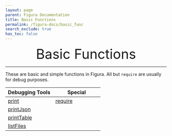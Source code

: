 ```yaml
---
layout: page
parent: Figura Documentation
title: Basic Functions
permalink: /figura-docs/basic_func
search_exclude: true
has_toc: false
---
```


<style> span.hidden {visibility: hidden;} </style>

<style>
    table th:first-of-type {
        width: 50%;
    }
    table th:nth-of-type(2) {
        width: 50%;
    }
</style>

<center style="font-size: 3em;">Basic Functions</center>

***

These are basic and simple functions in Figura. All but `require` are usually for debug purposes.


| Debugging Tools                                       | Special                                         |
| ----------------------------------------------------- | ----------------------------------------------- |
| [print](/figura-docs/basic_func/full#print)           | [require](/figura-docs/basic_func/full#require) |
| [printJson](/figura-docs/basic_func/full#printJson)   |                                                 |
| [printTable](/figura-docs/basic_func/full#printTable) |                                                 |
| [listFiles](/figura-docs/basic_func/full#listFiles)   |                                                 |